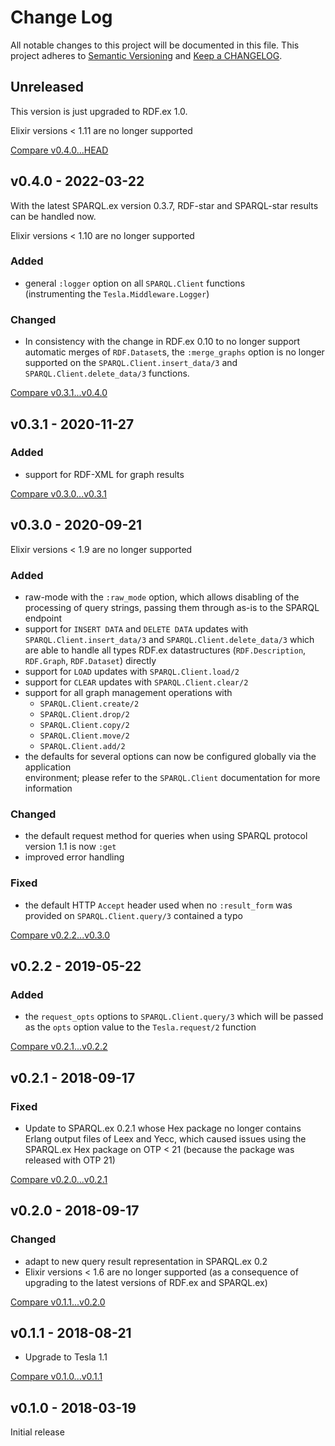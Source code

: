# Change Log

All notable changes to this project will be documented in this file.
This project adheres to [Semantic Versioning](http://semver.org/) and
[Keep a CHANGELOG](http://keepachangelog.com).


## Unreleased

This version is just upgraded to RDF.ex 1.0.

Elixir versions < 1.11 are no longer supported


[Compare v0.4.0...HEAD](https://github.com/rdf-elixir/sparql_client/compare/v0.4.0...HEAD)



## v0.4.0 - 2022-03-22

With the latest SPARQL.ex version 0.3.7, RDF-star and SPARQL-star results can be handled now.

Elixir versions < 1.10 are no longer supported

### Added

- general `:logger` option on all `SPARQL.Client` functions  
  (instrumenting the `Tesla.Middleware.Logger`)

### Changed

- In consistency with the change in RDF.ex 0.10 to no longer support automatic 
  merges of `RDF.Dataset`s, the `:merge_graphs` option is no longer supported 
  on the `SPARQL.Client.insert_data/3` and `SPARQL.Client.delete_data/3` functions.


[Compare v0.3.1...v0.4.0](https://github.com/rdf-elixir/sparql_client/compare/v0.3.1...v0.4.0)



## v0.3.1 - 2020-11-27

### Added

- support for RDF-XML for graph results 

[Compare v0.3.0...v0.3.1](https://github.com/rdf-elixir/sparql_client/compare/v0.3.0...v0.3.1)



## v0.3.0 - 2020-09-21

Elixir versions < 1.9 are no longer supported

### Added

- raw-mode with the `:raw_mode` option, which allows disabling of the processing of query strings, 
  passing them through as-is to the SPARQL endpoint
- support for `INSERT DATA` and `DELETE DATA` updates with `SPARQL.Client.insert_data/3` and 
  `SPARQL.Client.delete_data/3` which are able to handle all types RDF.ex datastructures 
  (`RDF.Description`, `RDF.Graph`, `RDF.Dataset`) directly 
- support for `LOAD` updates with `SPARQL.Client.load/2` 
- support for `CLEAR` updates with `SPARQL.Client.clear/2` 
- support for all graph management operations with 
  - `SPARQL.Client.create/2` 
  - `SPARQL.Client.drop/2` 
  - `SPARQL.Client.copy/2` 
  - `SPARQL.Client.move/2` 
  - `SPARQL.Client.add/2` 
- the defaults for several options can now be configured globally via the application  
  environment; please refer to the `SPARQL.Client` documentation for more information

### Changed

- the default request method for queries when using SPARQL protocol version 1.1 is now `:get`
- improved error handling

### Fixed

- the default HTTP `Accept` header used when no `:result_form` was provided on 
  `SPARQL.Client.query/3` contained a typo


[Compare v0.2.2...v0.3.0](https://github.com/rdf-elixir/sparql_client/compare/v0.2.2...v0.3.0)



## v0.2.2 - 2019-05-22

### Added

- the `request_opts` options to `SPARQL.Client.query/3` which will be passed as 
 the `opts` option value to the `Tesla.request/2` function

[Compare v0.2.1...v0.2.2](https://github.com/rdf-elixir/sparql_client/compare/v0.2.1...v0.2.2)



## v0.2.1 - 2018-09-17

### Fixed

- Update to SPARQL.ex 0.2.1 whose Hex package no longer contains Erlang output
  files of Leex and Yecc, which caused issues using the SPARQL.ex Hex package on
  OTP < 21 (because the package was released with OTP 21)

[Compare v0.2.0...v0.2.1](https://github.com/rdf-elixir/sparql_client/compare/v0.2.0...v0.2.1)



## v0.2.0 - 2018-09-17

### Changed

- adapt to new query result representation in SPARQL.ex 0.2
- Elixir versions < 1.6 are no longer supported (as a consequence of upgrading
  to the latest versions of RDF.ex and SPARQL.ex)


[Compare v0.1.1...v0.2.0](https://github.com/rdf-elixir/sparql_client/compare/v0.1.1...v0.2.0)


## v0.1.1 - 2018-08-21

- Upgrade to Tesla 1.1

[Compare v0.1.0...v0.1.1](https://github.com/rdf-elixir/sparql_client/compare/v0.1.0...v0.1.1)



## v0.1.0 - 2018-03-19

Initial release

